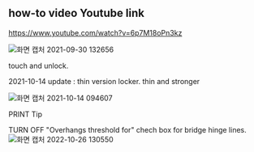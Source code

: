 how-to video Youtube link
-------------------
https://www.youtube.com/watch?v=6p7M18oPn3kz


![화면 캡처 2021-09-30 132656](https://user-images.githubusercontent.com/16078263/135387294-f9d789fb-eaf6-4ebb-84fc-a5b795306cb7.png)

touch and unlock.

2021-10-14 update : thin version locker. thin and stronger

![화면 캡처 2021-10-14 094607](https://user-images.githubusercontent.com/16078263/137231904-37d4ff4b-6b61-47f2-b40c-060548ce1173.png)

PRINT Tip

TURN OFF "Overhangs threshold for" chech box
for bridge hinge lines.
![화면 캡처 2022-10-26 130550](https://user-images.githubusercontent.com/16078263/197932237-0a1b09b2-02cc-46dd-b91f-bb784f744bc7.png)
